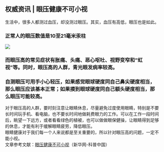 ## 权威资讯 | 眼压健康不可小视  
生活中，很多人都测过血压，却没测过眼压。其实，血压有高低，眼压也是如此。  
### 正常人的眼压数值是10至21毫米汞柱  
![](http://cdncms.v-keep.cn/wp-content/uploads/2019/11/u101756914019510667fm26gp0.jpg)  
### 而眼压高的常见症状有胀痛、头痛、恶心呕吐、视野变窄和“虹视”等。同时，眼压高的人群，青光眼发病率较高。  
### 自测眼压可用手小心轻压，如果感觉眼球硬度同自己鼻尖硬度相当，那么眼压应该基本正常；如果摸到眼球硬度同自己额头硬度相当，那么眼压可能较高。  
对于眼压高的人群，要时刻注意让眼睛休息，尽量避免过度使用眼睛，特别是不要长时间玩手机、看电脑，也不要长时间地做耗费眼力的工作。可以在工作一段时间后，眺望一下远方，或者看看绿色的植被，也可以做做眼保健操，让眼睛得到足够的休息，才能有利于缓解眼睛疲劳，降低眼压。  
眼睛健康对于我们每一个人来说都是至关重要的，所以针对眼压高的问题，一定不能小视。  
文章参考文献：<a href="http://www.xinhuanet.com/science/2019-09/02/c_138370494.htm">眼压健康不可小视</a>（新华网-科普中国）  
